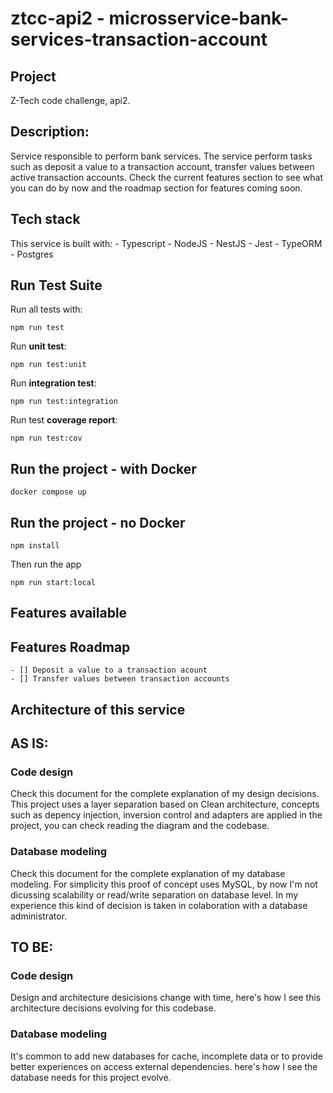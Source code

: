 # ztcc-api2 - microsservice-bank-services-transaction-account

## Project
Z-Tech code challenge, api2.

## Description:
Service responsible to perform bank services. The service perform tasks such as deposit a value to a transaction account, transfer values between active transaction accounts. Check the current features section to see what you can do by now and the roadmap section for features coming soon.

## Tech stack
This service is built with:
    - Typescript
    - NodeJS
    - NestJS
    - Jest
    - TypeORM
    - Postgres

## Run Test Suite
Run all tests with:
```
npm run test
```
Run **unit test**:
```
npm run test:unit
```
Run **integration test**:
```
npm run test:integration
```
Run test **coverage report**:
```
npm run test:cov
```

## Run the project - with Docker
```
docker compose up
```

## Run the project - no Docker
```
npm install
```
Then run the app
```
npm run start:local
```

## Features available

## Features Roadmap
    - [] Deposit a value to a transaction acount
    - [] Transfer values between transaction accounts

## Architecture of this service

## AS IS:
### Code design
Check this document for the complete explanation of my design decisions.
This project uses a layer separation based on Clean architecture, concepts such as depency injection, inversion control and adapters are applied in the project, you can check reading the diagram and the codebase.

### Database modeling
Check this document for the complete explanation of my database modeling.
For simplicity this proof of concept uses MySQL, by now I'm not dicussing scalability or read/write separation on database level. In my experience this kind of decision is taken in colaboration with a database administrator.

## TO BE:
### Code design
Design and architecture desicisions change with time, here's how I see this architecture decisions evolving for this codebase.

### Database modeling
It's common to add new databases for cache, incomplete data or to provide better experiences on access external dependencies. here's how I see the database needs for this project evolve.

